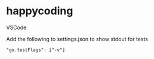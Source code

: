 # happycoding

VSCode

Add the following to settings.json to show stdout for tests

```
"go.testFlags": ["-v"]
```
